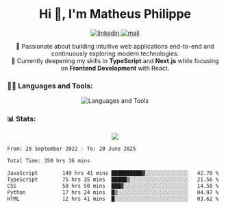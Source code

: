 
<h1 align="center">Hi 👋, I'm Matheus Philippe</h1>
<p align="center">
  <a href="https://www.linkedin.com/in/matheusphilippe-" target="_blank" rel="noopener noreferrer">
    <img alt="linkedin" src="https://img.shields.io/static/v1?label=&message=Linkedin&color=blue&logo=linkedin&style=for-the-badge" /> </a>
  <a href="mailto:matheus.philippe2002@gmail.com">
    <img alt="mail" src="https://img.shields.io/badge/Gmail-D14836?style=for-the-badge&logo=gmail&logoColor=white" /> </a>
 <p align="center">
  🚀 Passionate about building intuitive web applications end-to-end and continuously exploring modern technologies.
  <br />
  🌱 Currently deepening my skills in <strong>TypeScript</strong> and <strong>Next.js</strong> while focusing on <strong>Frontend Development</strong> with React.
</p>

   
</p>



<h3 align="left">🧑‍💻 Languages and Tools:</h3>

<p align="center">
  <img src="https://skillicons.dev/icons?i=ts,js,react,nodejs,express,mongodb,tailwind,vite,html,css,git,vscode,linux" alt="Languages and Tools" />

</p>

<h3 align="left"> 📊 Stats: </h3>

<p align="center">
  <img src="https://github-readme-stats.vercel.app/api/top-langs?username=mph7&show_icons=true&theme=tokyonight&hide_border=true&locale=en&langs_count=6&layout=compact" /> 



<!--START_SECTION:waka-->

```txt
From: 28 September 2022 - To: 20 June 2025

Total Time: 350 hrs 36 mins

JavaScript        149 hrs 41 mins ██████████▓░░░░░░░░░░░░░░   42.70 %
TypeScript        75 hrs 35 mins  █████▒░░░░░░░░░░░░░░░░░░░   21.56 %
CSS               50 hrs 50 mins  ███▓░░░░░░░░░░░░░░░░░░░░░   14.50 %
Python            17 hrs 24 mins  █▒░░░░░░░░░░░░░░░░░░░░░░░   04.97 %
HTML              12 hrs 41 mins  █░░░░░░░░░░░░░░░░░░░░░░░░   03.62 %
```

<!--END_SECTION:waka-->
</p>
